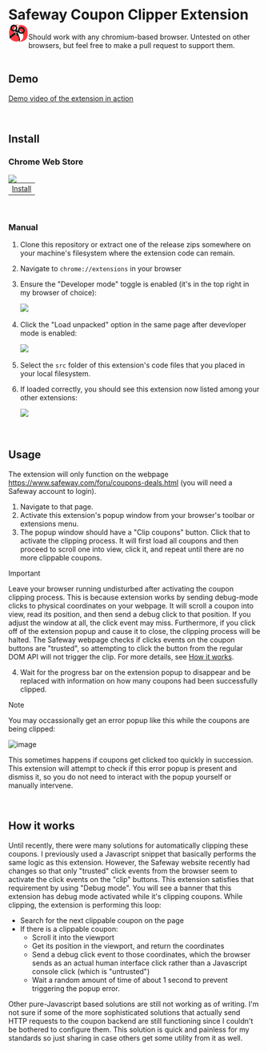 # Safeway Coupon Clipper Extension <img align="left" width="40" src="./src/icon.png" />

Should work with any chromium-based browser. Untested on other browsers, but feel free to make a pull request to support them.
<br/>
<br/>

## Demo

[Demo video of the extension in action](https://github.com/user-attachments/assets/2944d4fb-95d7-4a9e-8943-75cf1c2cae3a)

<br/>

## Install

### Chrome Web Store

<img align="left" width="40" src="https://fonts.gstatic.com/s/i/productlogos/chrome_store/v7/192px.svg" />
<table>
 <td>
  <a href="https://chromewebstore.google.com/detail/safeway-coupon-clicker/cipnkngmomeggbifncmcmdmglgaaohdl">Install</a>
 </td>
</table>
<br/>

### Manual

1. Clone this repository or extract one of the release zips somewhere on your machine's filesystem where the extension code can remain.
1. Navigate to `chrome://extensions` in your browser
1. Ensure the "Developer mode" toggle is enabled (it's in the top right in my browser of choice):
 
   <img src="https://github.com/user-attachments/assets/db7c704a-e3fb-42f4-8021-4b55b85c7037" />
1. Click the "Load unpacked" option in the same page after devevloper mode is enabled:

   <img src="https://github.com/user-attachments/assets/3a0f8633-4702-4c2a-a8a8-74fcea58fa46" />
1. Select the `src` folder of this extension's code files that you placed in your local filesystem.
1. If loaded correctly, you should see this extension now listed among your other extensions:

   <img src="https://github.com/user-attachments/assets/d14b26fc-e9b7-4322-afe0-6c4f987784c1" />

<br/>


## Usage

The extension will only function on the webpage <https://www.safeway.com/foru/coupons-deals.html> (you will need a Safeway account to login).

1. Navigate to that page.
2. Activate this extension's popup window from your browser's toolbar or extensions menu.
3. The popup window should have a "Clip coupons" button. Click that to activate the clipping process.
   It will first load all coupons and then proceed to scroll one into view, click it, and repeat until there are no more clippable coupons.

>[!IMPORTANT]
>Leave your browser running undisturbed after activating the coupon clipping process.
>This is because extension works by sending debug-mode clicks to physical coordinates on your webpage.
>It will scroll a coupon into view, read its position, and then send a debug click to that position.
>If you adjust the window at all, the click event may miss. Furthermore, if you click off of the extension popup and cause it to close, the clipping process will be halted.
>The Safeway webpage checks if clicks events on the coupon buttons are "trusted", so attempting to click the button from the regular DOM API will not trigger the clip.
>For more details, see [How it works](#how-it-works).

4. Wait for the progress bar on the extension popup to disappear and be replaced with information on how many coupons had been successfully clipped.

>[!NOTE]
>You may occassionally get an error popup like this while the coupons are being clipped:
>
><img width="600px" alt="image" src="https://github.com/user-attachments/assets/4f92ad63-05f9-4db0-81ce-09d4754a6902" />
>
>This sometimes happens if coupons get clicked too quickly in succession.
>This extension will attempt to check if this error popup is present and dismiss it, so you do not need to interact with the popup yourself or manually intervene.

<br/>

## How it works

Until recently, there were many solutions for automatically clipping these coupons.
I previously used a Javascript snippet that basically performs the same logic as this extension.
However, the Safeway website recently had changes so that only "trusted" click events from the browser seem to activate the click events on the "clip" buttons.
This extension satisfies that requirement by using "Debug mode". You will see a banner that this extension has debug mode activated while it's clipping coupons.
While clipping, the extension is performing this loop:
* Search for the next clippable coupon on the page
* If there is a clippable coupon:
  * Scroll it into the viewport
  * Get its position in the viewport, and return the coordinates
  * Send a debug click event to those coordinates, which the browser sends as an actual human interface click rather than a Javascript console click (which is "untrusted")
  * Wait a random amount of time of about 1 second to prevent triggering the popup error.

Other pure-Javascript based solutions are still not working as of writing.
I'm not sure if some of the more sophisticated solutions that actually send HTTP requests to the coupon backend are still functioning since I couldn't be bothered to configure them.
This solution is quick and painless for my standards so just sharing in case others get some utility from it as well.
